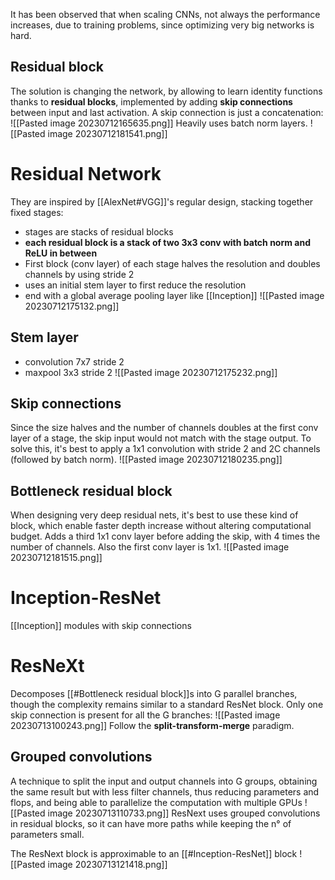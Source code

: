 It has been observed that when scaling CNNs, not always the performance increases, due to training problems, since optimizing very big networks is hard.

## Residual block
The solution is changing the network, by allowing to learn identity functions thanks to **residual blocks**, implemented by adding **skip connections** between input and last activation.
A skip connection is just a concatenation:
![[Pasted image 20230712165635.png]]
Heavily uses batch norm layers.
![[Pasted image 20230712181541.png]]
# Residual Network
They are inspired by [[AlexNet#VGG]]'s regular design, stacking together fixed stages:
- stages are stacks of residual blocks
- **each residual block is a stack of two 3x3 conv with batch norm and ReLU in between**
- First block (conv layer) of each stage halves the resolution and doubles channels by using stride 2
- uses an initial stem layer to first reduce the resolution
- end with a global average pooling layer like [[Inception]]
![[Pasted image 20230712175132.png]]
## Stem layer
- convolution 7x7 stride 2 
- maxpool 3x3 stride 2
![[Pasted image 20230712175232.png]]
## Skip connections
Since the size halves and the number of channels doubles at the first conv layer of a stage, the skip input would not match with the stage output. 
To solve this, it's best to apply a 1x1 convolution with stride 2 and 2C channels (followed by batch norm).
![[Pasted image 20230712180235.png]]
## Bottleneck residual block
When designing very deep residual nets, it's best to use these kind of block, which enable faster depth increase without altering computational budget.
Adds a third 1x1 conv layer before adding the skip, with 4 times the number of channels. Also the first conv layer is 1x1.
![[Pasted image 20230712181515.png]]
# Inception-ResNet
[[Inception]] modules with skip connections
# ResNeXt
Decomposes [[#Bottleneck residual block]]s into G parallel branches, though the complexity remains similar to a standard ResNet block.
Only one skip connection is present for all the G branches:
![[Pasted image 20230713100243.png]]
Follow the **split-transform-merge** paradigm.
## Grouped convolutions
A technique to split the input and output channels into G groups, obtaining the same result but with less filter channels, thus reducing parameters and flops, and being able to parallelize the computation with multiple GPUs
![[Pasted image 20230713110733.png]]
ResNext uses grouped convolutions in residual blocks, so it can have more paths while keeping the n° of parameters small.

The ResNext block is approximable to an [[#Inception-ResNet]] block
![[Pasted image 20230713121418.png]]